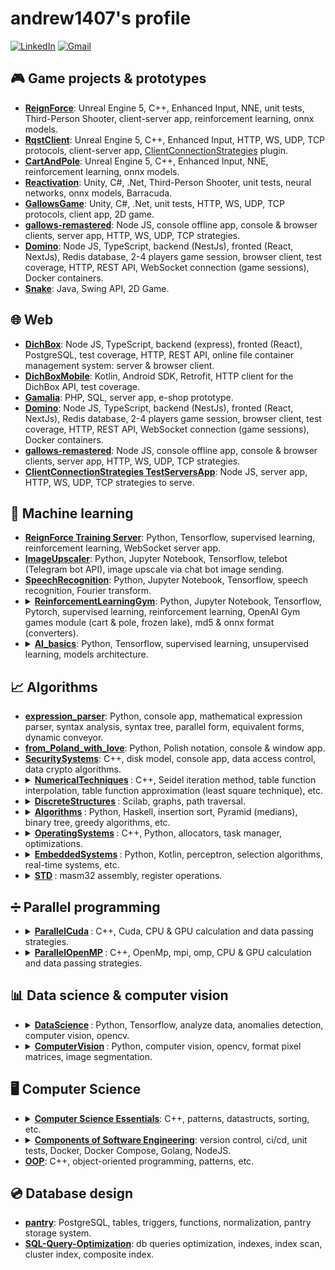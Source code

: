 # andrew1407's profile

<!--
**Andrew1407/Andrew1407** is a ✨ _special_ ✨ repository because its `README.md` (this file) appears on your GitHub profile.

Here are some ideas to get you started:

- 🔭 I’m currently working on ...
- 🌱 I’m currently learning ...
- 👯 I’m looking to collaborate on ...
- 🤔 I’m looking for help with ...
- 💬 Ask me about ...
- 📫 How to reach me: ...
- 😄 Pronouns: ...
- ⚡ Fun fact: ...
-->

[![LinkedIn](https://img.shields.io/badge/linkedin-%230077B5.svg?style=for-the-badge&logo=linkedin&logoColor=white)](https://www.linkedin.com/in/andrewgolovko)
[![Gmail](https://img.shields.io/badge/Gmail-D14836?style=for-the-badge&logo=gmail&logoColor=white)](mailto:endry1407@gmail.com)

## 🎮 Game projects & prototypes

<ul>
  <li>
    <b><a href="https://github.com/Andrew1407/ReignForce">ReignForce</a></b>: Unreal Engine 5, C++, Enhanced Input, NNE, unit tests, Third-Person Shooter, client-server app, reinforcement learning, onnx models.
  </li>

  <li>
    <b><a href="https://github.com/Andrew1407/RqstClient">RqstClient</a></b>: Unreal Engine 5, C++, Enhanced Input, HTTP, WS, UDP, TCP protocols, client-server app, <a href="https://github.com/Andrew1407/ClientConnectionStrategies">ClientConnectionStrategies</a> plugin.
  </li>

  <li>
    <b><a href="https://github.com/Andrew1407/CartAndPole">CartAndPole</a></b>: Unreal Engine 5, C++, Enhanced Input, NNE, reinforcement learning, onnx models.
  </li>

  <li>
    <b><a href="https://github.com/Andrew1407/Reactivation">Reactivation</a></b>: Unity, C#, .Net, Third-Person Shooter, unit tests, neural networks, onnx models, Barracuda.
  </li>

  <li>
    <b><a href="https://github.com/Andrew1407/GallowsGame">GallowsGame</a></b>: Unity, C#, .Net, unit tests, HTTP, WS, UDP, TCP protocols, client app, 2D game.
  </li>

  <li>
    <b><a href="https://github.com/Andrew1407/gallows-remastered">gallows-remastered</a></b>: Node JS, console offline app, console & browser clients, server app, HTTP, WS, UDP, TCP strategies.
  </li>

  <li>
    <b><a href="https://github.com/Andrew1407/Domino">Domino</a></b>: Node JS, TypeScript, backend (NestJs), fronted (React, NextJs), Redis database, 2-4 players game session, browser client, test coverage, HTTP, REST API, WebSocket connection (game sessions), Docker containers.
  </li>

  <li>
    <b><a href="https://github.com/Andrew1407/Snake">Snake</a></b>: Java, Swing API, 2D Game.
  </li>
</ul>

## 🌐 Web

<ul>
  <li>
    <b><a href="https://github.com/Andrew1407/DichBox">DichBox</a></b>: Node JS, TypeScript, backend (express), fronted (React), PostgreSQL, test coverage, HTTP, REST API, online file container management system: server & browser client.
  </li>

  <li>
    <b><a href="https://github.com/Andrew1407/DichBoxMobile">DichBoxMobile</a></b>: Kotlin, Android SDK, Retrofit, HTTP client for the DichBox API, test coverage.
  </li>

  <li>
    <b><a href="https://github.com/Andrew1407/Gamalia">Gamalia</a></b>: PHP, SQL, server app, e-shop prototype.
  </li>

  <li>
    <b><a href="https://github.com/Andrew1407/Domino">Domino</a></b>: Node JS, TypeScript, backend (NestJs), fronted (React, NextJs), Redis database, 2-4 players game session, browser client, test coverage, HTTP, REST API, WebSocket connection (game sessions), Docker containers.
  </li>

  <li>
    <b><a href="https://github.com/Andrew1407/gallows-remastered">gallows-remastered</a></b>: Node JS, console offline app, console & browser clients, server app, HTTP, WS, UDP, TCP strategies.
  </li>

  <li>
    <b><a href="https://github.com/Andrew1407/ClientConnectionStrategies/tree/main/TestServersApp">ClientConnectionStrategies TestServersApp</a></b>: Node JS, server app, HTTP, WS, UDP, TCP strategies to serve.
  </li>
</ul>


## 🧠 Machine learning

<ul>
  <li>
    <b><a href="https://github.com/Andrew1407/ReignForce/tree/main/TrainingServer">ReignForce Training Server</a></b>: Python, Tensorflow, supervised learning, reinforcement learning, WebSocket server app.
  </li>

  <li>
    <b><a href="https://github.com/Andrew1407/ImageUpscaler">ImageUpscaler</a></b>: Python, Jupyter Notebook, Tensorflow, telebot (Telegram bot API), image upscale via chat bot image sending.
  </li>

  <li>
    <b><a href="https://github.com/dgomilko/SpeechRecognition">SpeechRecognition</a></b>: Python, Jupyter Notebook, Tensorflow, speech recognition, Fourier transform.
  </li>

  <li>
    <details>
      <summary>
        <b><a href="https://github.com/Andrew1407/ReinforcementLearningGym">ReinforcementLearningGym</a></b>: Python, Jupyter Notebook, Tensorflow, Pytorch, supervised learning, reinforcement learning, OpenAI Gym games module (cart & pole, frozen lake), md5 & onnx format (converters).
      </summary>
      <ul>
        <li>
          Frozen Lake Game:
            <b><a href="https://github.com/andrew1407/ReinforcementLearningGym/blob/main/frozen_lake.ipynb">state table</a></b>,
            <b><a href="https://github.com/andrew1407/ReinforcementLearningGym/blob/main/frozen_lake_tf.ipynb">TensorFlow model</a></b>,
            <b><a href="https://github.com/andrew1407/ReinforcementLearningGym/blob/main/frozen_lake_onnx.ipynb">ONNX model</a></b>.
        </li>
        <li>
          Cart and Pole Game (state inputs):
            <b><a href="https://github.com/andrew1407/ReinforcementLearningGym/blob/main/cart_pole_tf_1.ipynb">TensorFlow model</a></b>,
            <b><a href="https://github.com/andrew1407/ReinforcementLearningGym/blob/main/cart_pole_onnx_1.ipynb">ONNX model</a></b>.
        </li>
        <li>
          Cart and Pole Game (image inputs):
            <b><a href="https://github.com/andrew1407/ReinforcementLearningGym/blob/main/cart_pole_pytorch.ipynb">PyTorch model</a></b>,
            <b><a href="https://github.com/andrew1407/ReinforcementLearningGym/blob/main/cart_pole_tf_2.ipynb">TensorFlow model</a></b>,
            <b><a href="https://github.com/andrew1407/ReinforcementLearningGym/blob/main/cart_pole_onnx_2.ipynb">ONNX model</a></b>.
        </li>
      </ul>
    </details>
  </li>

  <li>
    <details>
      <summary>
        <b><a href="https://github.com/Andrew1407/AI_basics">AI_basics</a></b>: Python, Tensorflow, supervised learning, unsupervised learning, models architecture.
      </summary>
      <ol>
        <li><b><a href="https://github.com/andrew1407/AI_basics/tree/main/1-lab">Fuzzy Control Systems Simulator</a></b>.</li>
        <li><b><a href="https://github.com/andrew1407/AI_basics/tree/main/2-lab">Fuzzy Membership Functions</a></b>.</li>
        <li><b><a href="https://github.com/andrew1407/AI_basics/tree/main/3-lab">C-Means Clustering</a></b>.</li>
        <li><b><a href="https://github.com/andrew1407/AI_basics/tree/main/4-lab">Backpropagation Algorithms</a></b>.</li>
        <li><b><a href="https://github.com/andrew1407/AI_basics/tree/main/5-lab">Hebbian Learning Rule</a></b>.</li>
        <li><b><a href="https://github.com/andrew1407/AI_basics/tree/main/6-lab">Adaptive Neuro-Fuzzy Inference System (ANFIS)</a></b>.</li>
        <li><b><a href="https://github.com/andrew1407/AI_basics/tree/main/7-lab">Evolutionary Algorithm</a></b>.</li>
        <li><b><a href="https://github.com/andrew1407/AI_basics/tree/main/8-lab">Genetic Algorithm</a></b>.</li>
        <li><b><a href="https://github.com/andrew1407/AI_basics/tree/main/9-lab">Handwritten Digit Recognition</a></b>.</li>
        <li><b><a href="https://github.com/andrew1407/AI_basics/tree/main/10-lab">Convolutional Neural Network (CNN)</a></b>.</li>
        <li><b><a href="https://github.com/andrew1407/AI_basics/tree/main/11-lab">GoogleNet</a></b>.</li>
        <li><b><a href="https://github.com/andrew1407/AI_basics/tree/main/12-lab">Sentiment Analysis</a></b>.</li>
      </ol>
    </details>
  </li>
</ul>

## 📈 Algorithms

<ul>
  <li>
    <b><a href="https://github.com/Andrew1407/expression_parser">expression_parser</a></b>: Python, console app, mathematical expression parser, syntax analysis, syntax tree, parallel form, equivalent forms, dynamic conveyor.
  </li>

  <li>
    <b><a href="https://github.com/Andrew1407/from_Poland_with_love">from_Poland_with_love</a></b>: Python, Polish notation, console & window app.
  </li>

  <li>
    <b><a href="https://github.com/Andrew1407/SecuritySystems">SecuritySystems</a></b>: C++, disk model, console app, data access control, data crypto algorithms.
  </li>

  <li>
    <details>
      <summary>
        <b>
          <a href="https://github.com/Andrew1407/NumericalTechniques">NumericalTechniques</a>
        </b>
        : C++, Seidel iteration method, table function interpolation, table function approximation (least square technique), etc.
      </summary>
      <ul>
        <li><b><a href="https://github.com/andrew1407/NumericalTechniques/blob/main/sripts/2-lab.cpp">Seidel Iteration Method</a></b>.</li>
        <li><b><a href="https://github.com/andrew1407/NumericalTechniques/blob/main/sripts/3-lab.cpp">Chord Method</a></b>.</li>
        <li><b><a href="https://github.com/andrew1407/NumericalTechniques/blob/main/sripts/4.1-lab.cpp">Newton Simplified Method</a></b>.</li>
        <li><b><a href="https://github.com/andrew1407/NumericalTechniques/blob/main/sripts/4.2-lab.cpp">Steepest Descent Method</a></b>.</li>
        <li><b><a href="https://github.com/andrew1407/NumericalTechniques/blob/main/sripts/5-lab.cpp">Table Function Interpolation</a></b>.</li>
        <li><b><a href="https://github.com/andrew1407/NumericalTechniques/blob/main/sripts/6-lab.cpp">Table Function Approximation (Least Square Technique)</a></b>.</li>
        <li><b><a href="https://github.com/andrew1407/NumericalTechniques/blob/main/sripts/7-lab.cpp">Trapeze & Simpson's Methods</a></b>.</li>
        <li><b><a href="https://github.com/andrew1407/NumericalTechniques/blob/main/sripts/8-lab.cpp">Method Runge Kutta & Euler Method</a></b>.</li>
      </ul>
    </details>
  </li>

  <li>
    <details>
      <summary>
        <b>
          <a href="https://github.com/Andrew1407/DiscreteStructures">DiscreteStructures</a>
        </b>
        : Scilab, graphs, path traversal.
      </summary>
      <ol>
        <li><b><a href="https://github.com/andrew1407/DiscreteStructures/blob/main/Scilab/1-lab_3.1.1.sce">Adjacency Matrix</a></b>.</li>
        <li><b><a href="https://github.com/andrew1407/DiscreteStructures/blob/main/Scilab/2-lab.sce">Analysis Of The Graph</a></b>.</li>
        <li><b><a href="https://github.com/andrew1407/DiscreteStructures/blob/main/Scilab/3-lab.sce">Comprehensive Analysis Of The Directed Graph's Properties & Structure</a></b>.</li>
        <li><b><a href="https://github.com/andrew1407/DiscreteStructures/blob/main/Scilab/4-lab.sce">Traversing The Graph</a></b>.</li>
        <li><b><a href="https://github.com/andrew1407/DiscreteStructures/blob/main/Scilab/5-lab_1.1.sce">Finding The Minimum Spanning Tree (MST)</a></b>.</li>
        <li><b><a href="https://github.com/andrew1407/DiscreteStructures/blob/main/Scilab/6-lab.sce">Shortest Paths Search (Dijkstra's Algorithm)</a></b>.</li>
      </ol>
    </details>
  </li>

  <li>
    <details>
      <summary>
        <b>
          <a href="https://github.com/Andrew1407/Algorithms">Algorithms</a>
        </b>
        : Python, Haskell, insertion sort, Pyramid (medians), binary tree, greedy algorithms, etc.
      </summary>
      <ol>
        <li><b><a href="https://github.com/andrew1407/Algorithms/blob/main/scripts/1-lab.py">Insertion Sort</a></b> (<a href="https://github.com/andrew1407/Algorithms/blob/main/scripts/haskell/1-lab.hs">other version</a>).</li>
        <li><b><a href="https://github.com/andrew1407/Algorithms/blob/main/scripts/2-lab.py">Rating Generation</a></b>.</li>
        <li><b><a href="https://github.com/andrew1407/Algorithms/blob/main/scripts/3-lab.py">Quick Sort</a></b>.</li>
        <li><b><a href="https://github.com/andrew1407/Algorithms/blob/main/scripts/4-lab.py">Pyramid (Medians)</a></b>.</li>
        <li><b><a href="https://github.com/andrew1407/Algorithms/blob/main/scripts/5-lab.js">Hash Tables</a></b>.</li>
        <li><b><a href="https://github.com/andrew1407/Algorithms/blob/main/scripts/6-lab.js">Binary Tree</a></b>.</li>
        <li><b><a href="https://github.com/andrew1407/Algorithms/blob/main/scripts/7-lab.py">Travelling Salesman Problem</a></b>.</li>
        <li><b><a href="https://github.com/andrew1407/Algorithms/blob/main/scripts/8-lab.py">The Task Of The Backpack</a></b>.</li>
      </ol>
    </details>
  </li>

  <li>
    <details>
      <summary>
        <b>
          <a href="https://github.com/Andrew1407/OperatingSystems">OperatingSystems</a>
        </b>
        : C++, Python, allocators, task manager, optimizations.
      </summary>
      <ol>
        <li><b><a href="https://github.com/andrew1407/OperatingSystems/tree/main/1-lab">Memory Allocator</a></b> (C++).</li>
        <li><b><a href="https://github.com/andrew1407/OperatingSystems/tree/main/2-lab">Buddy Memory Allocation Algorithm</a></b> (C++).</li>
        <li><b><a href="https://github.com/andrew1407/OperatingSystems/tree/main/3-lab">Shortest Job First Algorithm</a></b> (Python).</li>
        <li><b><a href="https://github.com/andrew1407/OperatingSystems/tree/main/4-lab">Rearrangement Operation By Criteria</a></b> (Python).</li>
        <li><b><a href="https://github.com/andrew1407/OperatingSystems/tree/main/5-lab">Loop Optimization</a></b> (C++).</li>
        <li><b><a href="https://github.com/andrew1407/OperatingSystems/tree/main/6-lab">Loop Optimization & Profiling</a></b> (C++).</li>
      </ol>
    </details>
  </li>

  <li>
    <details>
      <summary>
        <b>
          <a href="https://github.com/Andrew1407/EmbeddedSystems">EmbeddedSystems</a>
        </b>
        : Python, Kotlin, perceptron, selection algorithms, real-time systems, etc.
      </summary>
      <ol>
        <li><b><a href="https://github.com/andrew1407/EmbeddedSystems/blob/main/1-lab/1-lab.py">Signal Generation</a></b> (Python).</li>
        <li><b><a href="https://github.com/andrew1407/EmbeddedSystems/blob/main/2-lab/2-lab.py">Signal Correlation</a></b> (Python).</li>
        <li><b><a href="https://github.com/andrew1407/EmbeddedSystems/blob/main/3-lab/3-lab.py">Discrete Fourier Transform (DTF)</a></b> (Python).</li>
        <li><b><a href="https://github.com/andrew1407/EmbeddedSystems/blob/main/4-lab/4-lab.py">Performance comparison of the Discrete Fourier Transform (DFT) and the Fast Fourier Transform (FFT)</a></b> (Python).</li>
        <li><b><a href="https://github.com/andrew1407/EmbeddedSystems/tree/main/5-lab/app/src/main/java/com/diches/embeddedsystems">Ferma Function</a></b> (Kotlin).</li>
        <li><b><a href="https://github.com/andrew1407/EmbeddedSystems/tree/main/6-lab/app/src/main/java/com/diches/embeddedsystems">Perceptron</a></b> (Kotlin).</li>
        <li><b><a href="https://github.com/andrew1407/EmbeddedSystems/tree/main/7-lab/app/src/main/java/com/diches/embeddedsystems">Genetic Algorithm</a></b> (Kotlin).</li>
        <li><b><a href="https://github.com/andrew1407/EmbeddedSystems/tree/main/rgr">Scheduling</a></b> (Python).</li>
      </ol>
    </details>
  </li>

  <li>
    <details>
      <summary>
        <b>
          <a href="https://github.com/Andrew1407/STD">STD</a>
        </b>
        : masm32 assembly, register operations.
      </summary>
      <ol>
        <li><b><a href="https://github.com/andrew1407/STD/tree/main/1-lab">Numeric Values Conversion</a></b>.</li>
        <li><b><a href="https://github.com/andrew1407/STD/tree/main/2-lab">Password Comparison</a></b>.</li>
        <li><b><a href="https://github.com/andrew1407/STD/tree/main/3-lab">Password Authentication</a></b>.</li>
        <li><b><a href="https://github.com/andrew1407/STD/tree/main/4-lab">Password Encryption & Comparison</a></b>.</li>
        <li><b><a href="https://github.com/andrew1407/STD/tree/main/5-lab">Mathematical Operations</a></b>.</li>
        <li><b><a href="https://github.com/andrew1407/STD/tree/main/6-lab">Floating-point Arithmetic</a></b>.</li>
        <li><b><a href="https://github.com/andrew1407/STD/tree/main/7-lab">Separate Procedures & Modularity</a></b>.</li>
        <li><b><a href="https://github.com/andrew1407/STD/tree/main/8-lab">DLL Modules</a></b>.</li>
      </ol>
    </details>
  </li>
</ul>

## ➗ Parallel programming

<ul>
  <li>
    <details>
      <summary>
        <b>
          <a href="https://github.com/Andrew1407/ParallelCuda">ParallelCuda</a>
        </b>
        : C++, Cuda, CPU & GPU calculation and data passing strategies.
      </summary>
      <ol>
        <li><b><a href="https://github.com/andrew1407/ParallelCuda/tree/main/1-lab">Matrix Multiplication</a></b>.</li>
        <li><b><a href="https://github.com/andrew1407/ParallelCuda/tree/main/2-lab">Frame animation</a></b>.</li>
        <li><b><a href="https://github.com/andrew1407/ParallelCuda/tree/main/3-lab">Concurrent Computation</a></b>.</li>
        <li><b><a href="https://github.com/andrew1407/ParallelCuda/tree/main/4-lab">Global & Constant Memory</a></b>.</li>
        <li><b><a href="https://github.com/andrew1407/ParallelCuda/tree/main/5-lab">Monte Carlo Simulation</a></b>.</li>
        <li><b><a href="https://github.com/andrew1407/ParallelCuda/tree/main/control-task">Iterative Computations</a></b>.</li>
      </ol>
    </details>
  </li>

  <li>
    <details>
      <summary>
        <b>
          <a href="https://github.com/Andrew1407/ParallelOpenMP">ParallelOpenMP</a>
        </b>
        : C++, OpenMp, mpi, omp, CPU & GPU calculation and data passing strategies.
      </summary>
      <ol>
        <li><b><a href="https://github.com/andrew1407/ParallelOpenMP/tree/main/1-lab">Critical Section</a></b>.</li>
        <li><b><a href="https://github.com/andrew1407/ParallelOpenMP/tree/main/2-lab">Parallelization Of Array</a></b>.</li>
        <li><b><a href="https://github.com/andrew1407/ParallelOpenMP/tree/main/3-lab">Matrix Multiplication</a></b>.</li>
        <li><b><a href="https://github.com/andrew1407/ParallelOpenMP/tree/main/4-lab">Sequential & Parallel Implementations Performance</a></b>.</li>
        <li><b><a href="https://github.com/andrew1407/ParallelOpenMP/tree/main/5-lab">SIMD pragma</a></b>.</li>
        <li><b><a href="https://github.com/andrew1407/ParallelOpenMP/tree/main/6-lab">Sequential & Parallel Calculations</a></b>.</li>
        <li><b><a href="https://github.com/andrew1407/ParallelOpenMP/tree/main/7-lab-mpi">Communication Pattern Using MPI</a></b>.</li>
        <li><b><a href="https://github.com/andrew1407/ParallelOpenMP/tree/main/control-task">Array Transformation</a></b>.</li>
      </ol>
    </details>
  </li>
</ul>


## 📊 Data science & computer vision

<ul>
  <li>
  <details>
    <summary>
      <b>
        <a href="https://github.com/Andrew1407/DataScience">DataScience</a>
      </b>
      : Python, Tensorflow, analyze data, anomalies detection, computer vision, opencv.
    </summary>
    <ol>
      <li><b><a href="https://github.com/andrew1407/DataScience/tree/main/1-lab">Synthetic Data Generation</a></b>.</li>
      <li><b><a href="https://github.com/andrew1407/DataScience/tree/main/2-lab">Purifying Data</a></b>.</li>
      <li><b><a href="https://github.com/andrew1407/DataScience/tree/main/3-lab">Anomalies Analysis</a></b>.</li>
      <li><b><a href="https://github.com/andrew1407/DataScience/tree/main/4-lab">Determining Optimal Value By Criteria</a></b>.</li>
      <li><b><a href="https://github.com/andrew1407/DataScience/tree/main/5-lab">Series Forecasting</a></b>.</li>
      <li><b><a href="https://github.com/andrew1407/DataScience/tree/main/6-lab">Regression Analysis & Neural Network Predictions</a></b>.</li>
      <li><b><a href="https://github.com/andrew1407/DataScience/tree/main/7-lab">Segment Generalization & Segmentation</a></b>.</li>
      <li><b><a href="https://github.com/andrew1407/DataScience/tree/main/8-lab">Data Scoring & Prediction</a></b>.</li>
      <li><b><a href="https://github.com/andrew1407/DataScience/tree/main/9-lab">Object Detection (YOLO)</a></b>.</li>
      <li><b><a href="https://github.com/andrew1407/DataScience/tree/main/control-work">Statistical Analysis</a></b>.</li>
    </ol>
  </details>
  </li>

  <li>
    <details>
      <summary>
        <b>
          <a href="https://github.com/Andrew1407/ComputerVision">ComputerVision</a>
        </b>
        : Python, computer vision, opencv, format pixel matrices, image segmentation.
      </summary>
      <ol>
        <li><b><a href="https://github.com/andrew1407/ComputerVision/tree/main/1-lab">Polygon Animation</a></b>.</li>
        <li><b><a href="https://github.com/andrew1407/ComputerVision/tree/main/2-lab">Figure Rotation & Projection</a></b>.</li>
        <li><b><a href="https://github.com/andrew1407/ComputerVision/tree/main/3-lab">Rasterization</a></b>.</li>
        <li><b><a href="https://github.com/andrew1407/ComputerVision/tree/main/4-lab">Vector-Based Rendering</a></b>.</li>
        <li><b><a href="https://github.com/andrew1407/ComputerVision/tree/main/5-lab">Fractal Geometry</a></b>.</li>
        <li><b><a href="https://github.com/andrew1407/ComputerVision/tree/main/6-lab">OpenGL Rendering</a></b>.</li>
        <li><b><a href="https://github.com/andrew1407/ComputerVision/tree/main/7-lab">Image Processing Operations</a></b>.</li>
        <li><b><a href="https://github.com/andrew1407/ComputerVision/tree/main/8-lab">Segmentation Algorithms</a></b>.</li>
        <li><b><a href="https://github.com/andrew1407/ComputerVision/tree/main/9-lab">Object Recognition (YOLO)</a></b>.</li>
        <li><b><a href="https://github.com/andrew1407/ComputerVision/tree/main/control-task">3D shape manipulation</a></b>.</li>
      </ol>
    </details>
  </li>
</ul>

## 🖥️ Computer Science

<ul>
  <li>
    <details>
      <summary>
        <b><a href="https://github.com/Andrew1407/ComputerScienceEssentials">Computer Science Essentials</a></b>: C++, patterns, datastructs, sorting, etc.
      </summary>
      <ul>
        <li><b><a href="https://github.com/andrew1407/ComputerScienceEssentials/blob/main/datastructs">Datastructs</a></b>.</li>
        <li><b><a href="https://github.com/andrew1407/ComputerScienceEssentials/tree/main/sorting">Sorting</a></b>.</li>
        <li><b><a href="https://github.com/andrew1407/ComputerScienceEssentials/blob/main/utils/classes">Classes</a></b>.</li>
        <li><b><a href="https://github.com/andrew1407/ComputerScienceEssentials/blob/main/utils/patternsUsage">Patterns</a></b>.</li>
      </ul>
    </details>
  </li>

  <li>
    <details>
      <summary>
        <b><a href="https://github.com/G-V-G">Components of Software Engineering</a></b>: version control, ci/cd, unit tests, Docker, Docker Compose, Golang, NodeJS.
      </summary>
      <ul>
        <li><b><a href="https://github.com/G-V-G/l1">Server app</a></b>.</li>
        <li><b><a href="https://github.com/G-V-G/l2">Workflows & deploy</a></b>.</li>
        <li><b><a href="https://github.com/G-V-G/l3">Client-server app with db</a></b>.</li>
        <li><b><a href="https://github.com/G-V-G/l4">Event loop</a></b>.</li>
        <li><b><a href="https://github.com/G-V-G/2.l1">Build system</a></b>.</li>
        <li><b><a href="https://github.com/G-V-G/2.l2">Load balancer</a></b>.</li>
      </ul>
    </details>
  </li>

  <li>
    <b><a href="https://github.com/Andrew1407/OOP">OOP</a></b>: C++, object-oriented programming, patterns, etc.
  </li>
</ul>

## 💿 Database design

<ul>
  <li>
    <b><a href="https://github.com/Andrew1407/pantry">pantry</a></b>: PostgreSQL, tables, triggers, functions, normalization, pantry storage system.
  </li>

  <li>
    <b><a href="https://github.com/andrew1407/MySQL-Query-Optimization/blob/patch-2/Query-Optimization.md">SQL-Query-Optimization</a></b>: db queries optimization, indexes, index scan, cluster index, composite index.
  </li>
</ul>


